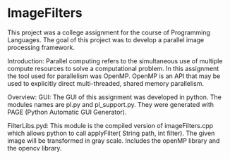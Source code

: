 # ImageFilters
This project was a college assignment for the course of Programming Languages.
The goal of this project was to develop a parallel image processing framework.

Introduction: 
 Parallel computing refers to the simultaneous use of multiple compute resources to solve a computational problem. 
 In this assignment the tool used for parallelism was OpenMP. 
 OpenMP is an API that may be used to explicitly direct multi-threaded, shared memory parallelism. 
 
Overview: 
GUI: 
 The GUI of this assignment was developed in python. The modules names are pl.py and pl_support.py. 
 They were generated with PAGE (Python Automatic GUI Generator).  
  

FilterLibs.pyd: 
This module is the compiled version of imageFilters.cpp which allows python to call applyFilter( String path, int filter). 
The given image will be transformed in gray scale. 
Includes the openMP library and the opencv library. 
